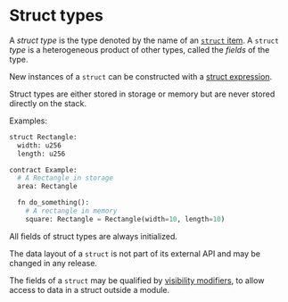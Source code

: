 # Struct types

A *struct type* is the type denoted by the name of an [`struct` item].
A `struct` *type* is a heterogeneous product of other types, called the
*fields* of the type.

New instances of a `struct` can be constructed with a [struct expression].

Struct types are either stored in storage or memory but are never stored directly on the stack.

Examples:

```Python
struct Rectangle:
  width: u256
  length: u256

contract Example:
  # A Rectangle in storage
  area: Rectangle

  fn do_something():
    # A rectangle in memory
    square: Rectangle = Rectangle(width=10, length=10)
```

All fields of struct types are always initialized.

The data layout of a `struct` is not part of its external API and may be changed in any release.

The fields of a `struct` may be qualified by [visibility modifiers], to allow
access to data in a struct outside a module.

[struct expression]: expr_struct.md
[visibility modifiers]: visibility_and_privacy.md
[`struct` item]: structs.md
